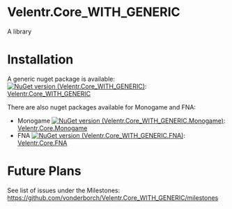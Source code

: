 # Velentr.Core_WITH_GENERIC
A library

# Installation
A generic nuget package is available: [![NuGet version (Velentr.Core_WITH_GENERIC)](https://img.shields.io/nuget/v/Velentr.Core_WITH_GENERIC.svg?style=flat-square)](https://www.nuget.org/packages/Velentr.Core_WITH_GENERIC/): [Velentr.Core_WITH_GENERIC](https://www.nuget.org/packages/Velentr.Core_WITH_GENERIC/)

There are also nuget packages available for Monogame and FNA:
- Monogame [![NuGet version (Velentr.Core_WITH_GENERIC.Monogame)](https://img.shields.io/nuget/v/Velentr.Core_WITH_GENERIC.Monogame.svg?style=flat-square)](https://www.nuget.org/packages/Velentr.Core_WITH_GENERIC.Monogame/): [Velentr.Core.Monogame](https://www.nuget.org/packages/Velentr.Core_WITH_GENERIC.Monogame/)
- FNA [![NuGet version (Velentr.Core_WITH_GENERIC.FNA)](https://img.shields.io/nuget/v/Velentr.Core_WITH_GENERIC.FNA.svg?style=flat-square)](https://www.nuget.org/packages/Velentr.Core_WITH_GENERIC.FNA/): [Velentr.Core.FNA](https://www.nuget.org/packages/Velentr.Core_WITH_GENERIC.FNA/)

# Future Plans
See list of issues under the Milestones: https://github.com/vonderborch/Velentr.Core_WITH_GENERIC/milestones
